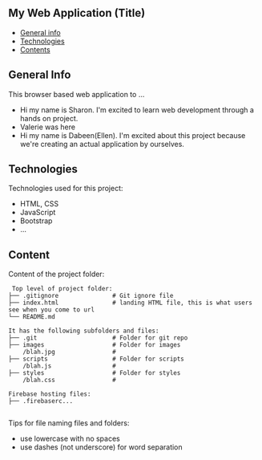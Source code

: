 ## My Web Application (Title)

* [General info](#general-info)
* [Technologies](#technologies)
* [Contents](#content)

## General Info
This browser based web application to ...
* Hi my name is Sharon. I'm excited to learn web development through a hands on project.
* Valerie was here
* Hi my name is Dabeen(Ellen). I'm excited about this project because we're creating an actual application by ourselves.

## Technologies
Technologies used for this project:
* HTML, CSS
* JavaScript
* Bootstrap
* ...

## Content
Content of the project folder:

```
 Top level of project folder:
├── .gitignore               # Git ignore file
├── index.html               # landing HTML file, this is what users see when you come to url
└── README.md

It has the following subfolders and files:
├── .git                     # Folder for git repo
├── images                   # Folder for images
    /blah.jpg                #
├── scripts                  # Folder for scripts
    /blah.js                 #
├── styles                   # Folder for styles
    /blah.css                #

Firebase hosting files:
├── .firebaserc...


```

Tips for file naming files and folders:
* use lowercase with no spaces
* use dashes (not underscore) for word separation
